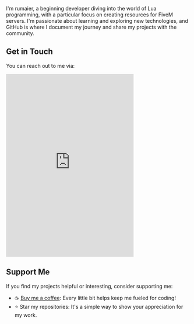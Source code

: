 I'm rumaier, a beginning developer diving into the world of Lua programming, with a particular focus on creating resources for FiveM servers. I'm passionate about learning and exploring new technologies, and GitHub is where I document my journey and share my projects with the community.

## Get in Touch

You can reach out to me via:
<iframe src="https://discord.com/widget?id=1223124665183240212&theme=dark" width="350" height="500" allowtransparency="true" frameborder="0" sandbox="allow-popups allow-popups-to-escape-sandbox allow-same-origin allow-scripts"></iframe>

## Support Me
If you find my projects helpful or interesting, consider supporting me:
- ☕️ [Buy me a coffee](https://ko-fi.com/rumaier): Every little bit helps keep me fueled for coding!
- ⭐️ Star my repositories: It's a simple way to show your appreciation for my work.

<!---
rumaier/rumaier is a ✨ special ✨ repository because its `README.md` (this file) appears on your GitHub profile.
You can click the Preview link to take a look at your changes.
--->
